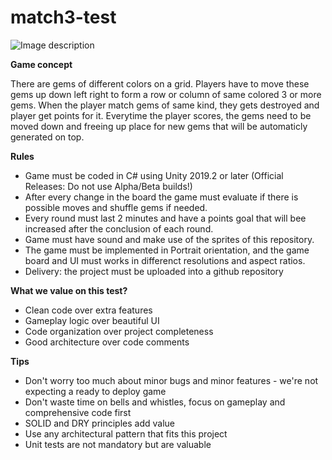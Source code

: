 # match3-test

![Image description](https://raw.githubusercontent.com/PlayKids/match3-test/master/ComboGif.gif?token=ACIXP4Y4NCTOIHSWPRWIE3C65JSLU)

**Game concept**

There are gems of different colors on a grid. Players have to move these gems up down left right to form a row or column of same colored 3 or more gems. When the player match gems of same kind, they gets destroyed and player get points for it. 
Everytime the player scores, the gems need to be moved down and freeing up place for new gems that will be automaticly generated on top.

**Rules**

- Game must be coded in C# using Unity 2019.2 or later (Official Releases: Do not use Alpha/Beta builds!)
- After every change in the board the game must evaluate if there is possible moves and shuffle gems if needed.
- Every round must last 2 minutes and have a points goal that will bee increased after the conclusion of each round.
- Game must have sound and make use of the sprites of this repository. 
- The game must be implemented in Portrait orientation, and the game board and UI must works in differenct resolutions and aspect ratios.
- Delivery: the project must be uploaded into a github repository

**What we value on this test?**
- Clean code over extra features
- Gameplay logic over beautiful UI
- Code organization over project completeness
- Good architecture over code comments

**Tips**
- Don't worry too much about minor bugs and minor features - we're not expecting a ready to deploy game
- Don't waste time on bells and whistles, focus on gameplay and comprehensive code first
- SOLID and DRY principles add value
- Use any architectural pattern that fits this project
- Unit tests are not mandatory but are valuable

